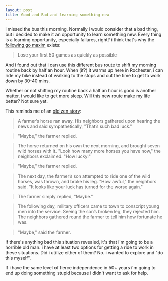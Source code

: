 ```yaml
---
layout: post
title: Good and Bad and learning something new
---
```


i missed the bus this morning. Normally i would consider that a bad thing, but i decided to make it an opportunity to learn something new. Every thing is a learning opportunity, especially failures, right? i think that's why the [following go maxim](http://senseis.xmp.net/?LoseYourFirst50GamesAsQuicklyAsPossible) exists:

> Lose your first 50 games as quickly as possible

And i found out that i can use this different bus route to shift my morning routine back by half an hour. When (if?) it warms up here in Rochester, i can ride my bike instead of walking to the stops and cut the time to get to work down by 30-40 mins.

Whether or not shifting my routine back a half an hour is good is another matter. i would like to get more sleep. Will this new route make my life better? Not sure yet.

This reminds me of an [old zen story](http://www.thedailyzen.org/2011/12/zen-koan-maybe.html):

> A  farmer’s horse ran away. His neighbors gathered upon hearing the news and said sympathetically, "That’s such bad luck."

> "Maybe," the farmer replied.

> The horse returned on his own the next morning, and brought seven wild horses with it. "Look how many more horses you have now," the neighbors exclaimed. "How lucky!"

> "Maybe," the farmer replied.

> The next day, the farmer’s son attempted to ride one of the wild horses, was thrown, and broke his leg. "How awful," the neighbors said. "It looks like your luck has turned for the worse again."

> The farmer simply replied, "Maybe."

> The following day, military officers came to town to conscript young men into the service. Seeing the son’s broken leg, they rejected him. The neighbors gathered round the farmer to tell him how fortunate he was.

> "Maybe," said the farmer.

If there's anything bad this situation revealed, it's that i'm going to be a horrible old man. i have at least two options for getting a ride to work in these situations. Did i utilize either of them? No. i wanted to explore and "do this myself".

If i have the same level of fierce independence in 50+ years i'm going to end up doing something stupid because i didn't want to ask for help.
